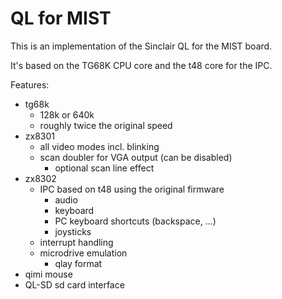QL for MIST
===========

This is an implementation of the Sinclair QL for the MIST board.

It's based on the TG68K CPU core and the t48 core for the IPC.

Features:
- tg68k
  - 128k or 640k
  - roughly twice the original speed
- zx8301
  - all video modes incl. blinking
  - scan doubler for VGA output (can be disabled)
    - optional scan line effect
- zx8302
  - IPC based on t48 using the original firmware
    - audio
    - keyboard
    - PC keyboard shortcuts (backspace, ...)
    - joysticks
  - interrupt handling
  - microdrive emulation
    - qlay format
- qimi mouse
- QL-SD sd card interface
